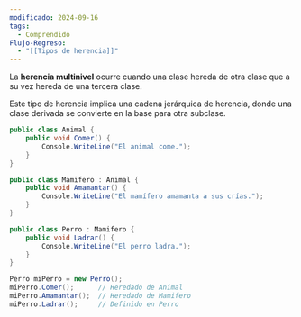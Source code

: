```yaml
---
modificado: 2024-09-16
tags:
  - Comprendido
Flujo-Regreso:
  - "[[Tipos de herencia]]"
---
```

La **herencia multinivel** ocurre cuando una clase hereda de otra clase que a su vez hereda de una tercera clase. 

Este tipo de herencia implica una cadena jerárquica de herencia, donde una clase derivada se convierte en la base para otra subclase.
```c#
public class Animal {
    public void Comer() {
        Console.WriteLine("El animal come.");
    }
}

public class Mamifero : Animal {
    public void Amamantar() {
        Console.WriteLine("El mamífero amamanta a sus crías.");
    }
}

public class Perro : Mamifero {
    public void Ladrar() {
        Console.WriteLine("El perro ladra.");
    }
}

Perro miPerro = new Perro();
miPerro.Comer();      // Heredado de Animal
miPerro.Amamantar();  // Heredado de Mamifero
miPerro.Ladrar();     // Definido en Perro

```